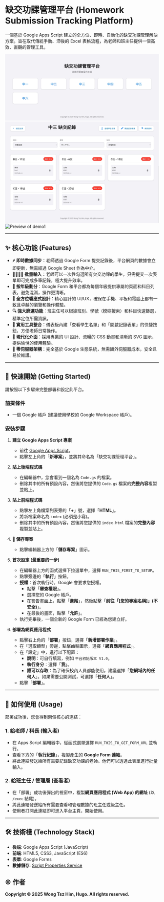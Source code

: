 # 缺交功課管理平台 (Homework Submission Tracking Platform)

一個基於 Google Apps Script 建立的全方位、即時、自動化的缺交功課管理解決方案。旨在取代傳統手動、滯後的 Excel 表格流程，為老師和班主任提供一個高效、直觀的管理工具。

![Preview of demo1](demo1.jpg)
![Preview of demo1](demo2.jpg)
![Preview of demo1](demo3.jpg)

---

## ✨ 核心功能 (Features)

*   **⚡ 即時數據同步**：老師透過 Google Form 提交記錄後，平台網頁的數據會立即更新，無需經過 Google Sheet 作為中介。
*   **👨‍👩‍👧‍👦 批量輸入**：老師可以一次性勾選所有欠交功課的學生，只需提交一次表單即可完成多筆記錄，極大提升效率。
*   **🏫 按年級劃分**：Google Form 和平台都為每個年級提供專屬的頁面和科目列表，避免混淆，操作更清晰。
*   **📱 全方位響應式設計**：精心設計的 UI/UX，確保在手機、平板和電腦上都有一致且卓越的瀏覽和操作體驗。
*   **🔍 強大篩選功能**：班主任可以根據班別、學號（模糊搜索）和科目快速篩選，精準定位所需資訊。
*   **🔗 實用工具整合**：儀表板內建「查看學生名單」和「開啟記錄表單」的快捷按鈕，方便老師日常操作。
*   **🎨 現代化介面**：採用專業的 UI 設計、流暢的 CSS 動畫和清晰的 SVG 圖示，提供愉悅的使用體驗。
*   **🔐 零伺服器架構**：完全基於 Google 生態系統，無需額外伺服器成本，安全且易於維護。

---

## 🚀 快速開始 (Getting Started)

請按照以下步驟來完整部署和設定此平台。

### 前提條件

*   一個 Google 帳戶 (建議使用學校的 Google Workspace 帳戶)。

### 安裝步驟

1.  **建立 Google Apps Script 專案**
    *   前往 [Google Apps Script](https://script.google.com/home/start)。
    *   點擊左上角的「**新專案**」，並將其命名為「缺交功課管理平台」。

2.  **貼上後端程式碼**
    *   在編輯器中，您會看到一個名為 `Code.gs` 的檔案。
    *   刪除其中的所有預設內容，然後將您提供的 `Code.gs` 檔案的**完整內容**複製並貼上。

3.  **貼上前端程式碼**
    *   點擊左上角檔案列表旁的「**+**」號，選擇「**HTML**」。
    *   將新檔案命名為 `index` (必須是小寫)。
    *   刪除其中的所有預設內容，然後將您提供的 `index.html` 檔案的**完整內容**複製並貼上。

4.  **💾 儲存專案**
    *   點擊編輯器上方的「**儲存專案**」圖示。

5.  **首次設定 (最重要的一步)**
    *   在編輯器上方的函式選擇下拉選單中，選擇 `RUN_THIS_FIRST_TO_SETUP`。
    *   點擊旁邊的「**執行**」按鈕。
    *   **授權**：首次執行時，Google 會要求您授權。
        *   點擊「**審查權限**」。
        *   選擇您的 Google 帳戶。
        *   在警告畫面上，點擊「**進階**」，然後點擊「**前往「[您的專案名稱]」(不安全)**」。
        *   在最後的畫面，點擊「**允許**」。
    *   執行完畢後，一個全新的 Google Form 已經為您建立好。

6.  **部署為網頁應用程式**
    *   點擊右上角的「**部署**」按鈕，選擇「**新增部署作業**」。
    *   在「選取類型」旁邊，點擊齒輪圖示，選擇「**網頁應用程式**」。
    *   在「設定」中，進行以下配置：
        *   **說明**：可自行填寫，例如 `平台初始版本 V1.0`。
        *   **執行身分**：選擇「**我**」。
        *   **誰可以存取**：為了確保校內人員都能使用，建議選擇「**您網域內的任何人**」。如果需要公開測試，可選擇「**任何人**」。
    *   點擊「**部署**」。

---

## 🔧 如何使用 (Usage)

部署成功後，您會得到兩個核心的連結：

### 1. **給老師 / 科長 (輸入者)**

*   在 Apps Script 編輯器中，從函式選單選擇 `RUN_THIS_TO_GET_FORM_URL` 並執行。
*   查看下方的「**執行紀錄**」，複製產生的 **Google Form 連結**。
*   將此連結發送給所有需要記錄缺交功課的老師。他們可以透過此表單進行批量輸入。

### 2. **給班主任 / 管理層 (查看者)**

*   在「部署」成功後彈出的視窗中，複製**網頁應用程式 (Web App) 的網址** (以 `/exec` 結尾)。
*   將此連結發送給所有需要查看和管理數據的班主任或級主任。
*   使用者打開此連結即可進入平台主頁，開始使用。

---

## 🛠️ 技術棧 (Technology Stack)

*   **後端**: Google Apps Script (JavaScript)
*   **前端**: HTML5, CSS3, JavaScript (ES6)
*   **表單**: Google Forms
*   **數據儲存**: [Script Properties Service](https://developers.google.com/apps-script/guides/properties)


## ©️ 作者

**Copyright © 2025 Wong Tsz Him, Hugo. All rights reserved.**
